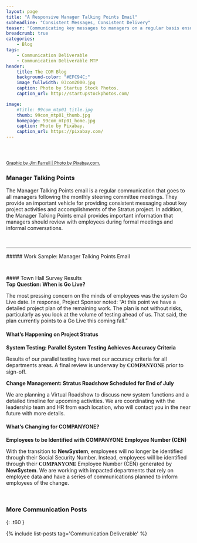 ```yaml
---
layout: page
title: "A Responsive Manager Talking Points Email"
subheadline: "Consistent Messages, Consistent Delivery"
teaser: "Communicating key messages to managers on a regular basis ensures consistent messaging and drives cascading communications to employees."
breadcrumb: true
categories:
    - Blog
tags:
    - Communication Deliverable
    - Communication Deliverable MTP
header:
    title: The COM Blog
    background-color: "#EFC94C;"
    image_fullwidth: 03com2000.jpg
    caption: Photo by Startup Stock Photos.
    caption_url: http://startupstockphotos.com/

image:
    #title: 99com_mtp01_title.jpg
    thumb: 99com_mtp01_thumb.jpg
    homepage: 99com_mtp01_home.jpg
    caption: Photo by Pixabay.
    caption_url: https://pixabay.com/
---
```


<div class="row" >
  <div class="medium-12 columns t30">
    <p class="show-for-small-only"><img src="{{ site.urlimg }}99com_mtp01_widget.jpg" alt=""></p>
    <p class="show-for-medium-up"><img src="{{ site.urlimg }}99com_mtp01_title.jpg" alt=""></p>
  </div>
</div>
<p><a href="https://pixabay.com/"><small>Graphic by Jim Farrell | Photo by Pixabay.com.</small></a></p>

### Manager Talking Points
The Manager Talking Points email is a regular communication that goes to all managers following the monthly steering committee meetings. They provide an important vehicle for providing consistent messaging about key project activities and accomplishments of the Stratus project. In addition, the Manager Talking Points email provides important information that managers should review with employees during formal meetings and informal conversations.

<br>
<hr>
##### Work Sample: Manager Talking Points Email
<br>
<div class="row" >
  <div class="medium-12 columns t30">
    <p class="show-for-small-only"><img src="{{ site.urlimg }}99com_mtp01_email_sm.jpg" alt=""></p>
    <p class="show-for-medium-up"><img src="{{ site.urlimg }}99com_mtp01_email_lg.jpg" alt=""></p>
  </div>
</div>
<p></p>
#### Town Hall Survey Results
<p style="margin:0;"><b>Top Question: When is Go Live?</b></p>
<p>The most pressing concern on the minds of employees was the system Go Live date. In response, Project Sponsor noted: “At this point we have a detailed project plan of the remaining work. The plan is not without risks, particularly as you look at the volume of testing ahead of us. That said, the plan currently points to a Go Live this coming fall.”</p>

#### What’s Happening on Project Stratus
<p style="margin:0;"><b>System Testing: Parallel System Testing Achieves Accuracy Criteria</b></p>
<p>Results of our parallel testing have met our accuracy criteria for all departments areas. A final review is underway by <span style="font-family: Times; font-weight: bold">COMPANYONE</span> prior to sign-off.</p>

<p style="margin:0;"><b>Change Management: Stratus Roadshow Scheduled for End of July</b></p>
<p>We are planning a Virtual Roadshow to discuss new system functions and a detailed timeline for upcoming activities. We are coordinating with the leadership team and HR from each location, who will contact you in the near future with more details.</p>

#### What’s Changing for COMPANYONE?
<p style="margin:0;"><b>Employees to be Identified with COMPANYONE Employee Number (CEN)</b></p>
<p>With the transition to <b>NewSystem</b>, employees will no longer be identified through their Social Security Number. Instead, employees will be identified through their <span style="font-family: Times; font-weight: bold">COMPANYONE</span> Employee Number (CEN) generated by <b>NewSystem</b>. We are working with impacted departments that rely on employee data and have a series of communications planned to inform employees of the change.</p>

<br>


### More Communication Posts
{: .t60 }

{% include list-posts tag='Communication Deliverable' %}
